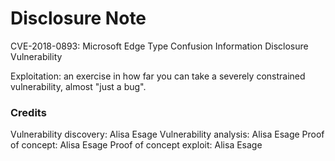 # Disclosure Note

CVE-2018-0893: Microsoft Edge Type Confusion Information Disclosure Vulnerability

Exploitation: an exercise in how far you can take a severely constrained vulnerability, almost "just a bug".

### Credits

Vulnerability discovery: Alisa Esage
Vulnerability analysis: Alisa Esage
Proof of concept: Alisa Esage
Proof of concept exploit: Alisa Esage